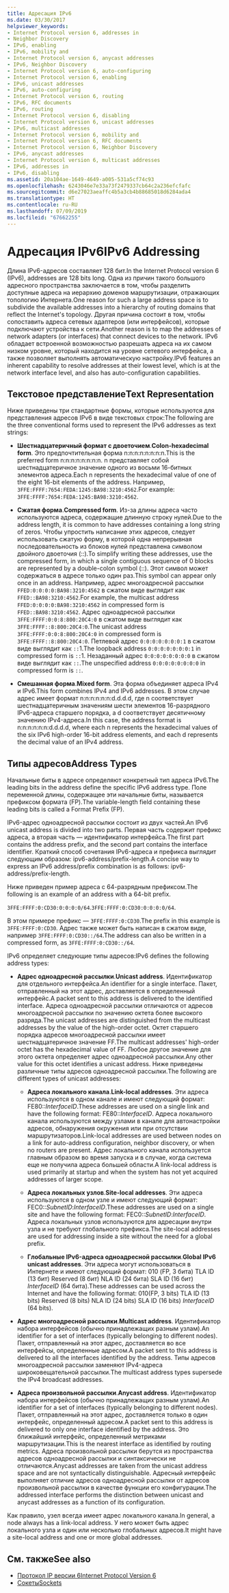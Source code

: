 ```yaml
---
title: Адресация IPv6
ms.date: 03/30/2017
helpviewer_keywords:
- Internet Protocol version 6, addresses in
- Neighbor Discovery
- IPv6, enabling
- IPv6, mobility and
- Internet Protocol version 6, anycast addresses
- IPv6, Neighbor Discovery
- Internet Protocol version 6, auto-configuring
- Internet Protocol version 6, enabling
- IPv6, unicast addresses
- IPv6, auto-configuring
- Internet Protocol version 6, routing
- IPv6, RFC documents
- IPv6, routing
- Internet Protocol version 6, disabling
- Internet Protocol version 6, unicast addresses
- IPv6, multicast addresses
- Internet Protocol version 6, mobility and
- Internet Protocol version 6, RFC documents
- Internet Protocol version 6, Neighbor Discovery
- IPv6, anycast addresses
- Internet Protocol version 6, multicast addresses
- IPv6, addresses in
- IPv6, disabling
ms.assetid: 20a104ae-1649-4649-a005-531a5cf74c93
ms.openlocfilehash: 6243046e7e33a73f2479337cb64c2a236efcfafc
ms.sourcegitcommit: d6e27023aeaffc4b5a3cb4b88685018d6284ada4
ms.translationtype: HT
ms.contentlocale: ru-RU
ms.lasthandoff: 07/09/2019
ms.locfileid: "67662255"
---
```

# <a name="ipv6-addressing"></a><span data-ttu-id="d4ab0-102">Адресация IPv6</span><span class="sxs-lookup"><span data-stu-id="d4ab0-102">IPv6 Addressing</span></span>

<span data-ttu-id="d4ab0-103">Длина IPv6-адресов составляет 128 бит.</span><span class="sxs-lookup"><span data-stu-id="d4ab0-103">In the Internet Protocol version 6 (IPv6), addresses are 128 bits long.</span></span> <span data-ttu-id="d4ab0-104">Одна из причин такого большого адресного пространства заключается в том, чтобы разделить доступные адреса на иерархию доменов маршрутизации, отражающих топологию Интернета.</span><span class="sxs-lookup"><span data-stu-id="d4ab0-104">One reason for such a large address space is to subdivide the available addresses into a hierarchy of routing domains that reflect the Internet's topology.</span></span> <span data-ttu-id="d4ab0-105">Другая причина состоит в том, чтобы сопоставить адреса сетевых адаптеров (или интерфейсов), которые подключают устройства к сети.</span><span class="sxs-lookup"><span data-stu-id="d4ab0-105">Another reason is to map the addresses of network adapters (or interfaces) that connect devices to the network.</span></span> <span data-ttu-id="d4ab0-106">IPv6 обладает встроенной возможностью разрешать адреса на их самом низком уровне, который находится на уровне сетевого интерфейса, а также позволяет выполнять автоматическую настройку.</span><span class="sxs-lookup"><span data-stu-id="d4ab0-106">IPv6 features an inherent capability to resolve addresses at their lowest level, which is at the network interface level, and also has auto-configuration capabilities.</span></span>

## <a name="text-representation"></a><span data-ttu-id="d4ab0-107">Текстовое представление</span><span class="sxs-lookup"><span data-stu-id="d4ab0-107">Text Representation</span></span>

<span data-ttu-id="d4ab0-108">Ниже приведены три стандартные формы, которые используются для представления адресов IPv6 в виде текстовых строк:</span><span class="sxs-lookup"><span data-stu-id="d4ab0-108">The following are the three conventional forms used to represent the IPv6 addresses as text strings:</span></span>

- <span data-ttu-id="d4ab0-109">**Шестнадцатеричный формат с двоеточием**.</span><span class="sxs-lookup"><span data-stu-id="d4ab0-109">**Colon-hexadecimal form**.</span></span> <span data-ttu-id="d4ab0-110">Это предпочтительная форма n:n:n:n:n:n:n:n.</span><span class="sxs-lookup"><span data-stu-id="d4ab0-110">This is the preferred form n:n:n:n:n:n:n:n.</span></span> <span data-ttu-id="d4ab0-111">n представляет собой шестнадцатеричное значение одного из восьми 16-битных элементов адреса.</span><span class="sxs-lookup"><span data-stu-id="d4ab0-111">Each n represents the hexadecimal value of one of the eight 16-bit elements of the address.</span></span> <span data-ttu-id="d4ab0-112">Например, `3FFE:FFFF:7654:FEDA:1245:BA98:3210:4562`.</span><span class="sxs-lookup"><span data-stu-id="d4ab0-112">For example: `3FFE:FFFF:7654:FEDA:1245:BA98:3210:4562`.</span></span>

- <span data-ttu-id="d4ab0-113">**Сжатая форма**.</span><span class="sxs-lookup"><span data-stu-id="d4ab0-113">**Compressed form**.</span></span> <span data-ttu-id="d4ab0-114">Из-за длины адреса часто используются адреса, содержащие длинную строку нулей.</span><span class="sxs-lookup"><span data-stu-id="d4ab0-114">Due to the address length, it is common to have addresses containing a long string of zeros.</span></span> <span data-ttu-id="d4ab0-115">Чтобы упростить написание этих адресов, следует использовать сжатую форму, в которой одна непрерывная последовательность из блоков нулей представлена символом двойного двоеточия (::).</span><span class="sxs-lookup"><span data-stu-id="d4ab0-115">To simplify writing these addresses, use the compressed form, in which a single contiguous sequence of 0 blocks are represented by a double-colon symbol (::).</span></span> <span data-ttu-id="d4ab0-116">Этот символ может содержаться в адресе только один раз.</span><span class="sxs-lookup"><span data-stu-id="d4ab0-116">This symbol can appear only once in an address.</span></span> <span data-ttu-id="d4ab0-117">Например, адрес многоадресной рассылки `FFED:0:0:0:0:BA98:3210:4562` в сжатом виде выглядит как `FFED::BA98:3210:4562`.</span><span class="sxs-lookup"><span data-stu-id="d4ab0-117">For example, the multicast address `FFED:0:0:0:0:BA98:3210:4562` in compressed form is `FFED::BA98:3210:4562`.</span></span> <span data-ttu-id="d4ab0-118">Адрес одноадресной рассылки `3FFE:FFFF:0:0:8:800:20C4:0` в сжатом виде выглядит как `3FFE:FFFF::8:800:20C4:0`.</span><span class="sxs-lookup"><span data-stu-id="d4ab0-118">The unicast address `3FFE:FFFF:0:0:8:800:20C4:0` in compressed form is `3FFE:FFFF::8:800:20C4:0`.</span></span> <span data-ttu-id="d4ab0-119">Петлевой адрес `0:0:0:0:0:0:0:1` в сжатом виде выглядит как `::`1.</span><span class="sxs-lookup"><span data-stu-id="d4ab0-119">The loopback address `0:0:0:0:0:0:0:1` in compressed form is `::`1.</span></span> <span data-ttu-id="d4ab0-120">Незаданный адрес `0:0:0:0:0:0:0:0` в сжатом виде выглядит как `::`.</span><span class="sxs-lookup"><span data-stu-id="d4ab0-120">The unspecified address `0:0:0:0:0:0:0:0` in compressed form is `::`.</span></span>

- <span data-ttu-id="d4ab0-121">**Смешанная форма**.</span><span class="sxs-lookup"><span data-stu-id="d4ab0-121">**Mixed form**.</span></span> <span data-ttu-id="d4ab0-122">Эта форма объединяет адреса IPv4 и IPv6.</span><span class="sxs-lookup"><span data-stu-id="d4ab0-122">This form combines IPv4 and IPv6 addresses.</span></span> <span data-ttu-id="d4ab0-123">В этом случае адрес имеет формат n:n:n:n:n:n:d.d.d.d, где n соответствует шестнадцатеричным значениям шести элементов 16-разрядного IPv6-адреса старшего порядка, а d соответствует десятичному значению IPv4-адреса.</span><span class="sxs-lookup"><span data-stu-id="d4ab0-123">In this case, the address format is n:n:n:n:n:n:d.d.d.d, where each n represents the hexadecimal values of the six IPv6 high-order 16-bit address elements, and each d represents the decimal value of an IPv4 address.</span></span>

## <a name="address-types"></a><span data-ttu-id="d4ab0-124">Типы адресов</span><span class="sxs-lookup"><span data-stu-id="d4ab0-124">Address Types</span></span>

<span data-ttu-id="d4ab0-125">Начальные биты в адресе определяют конкретный тип адреса IPv6.</span><span class="sxs-lookup"><span data-stu-id="d4ab0-125">The leading bits in the address define the specific IPv6 address type.</span></span> <span data-ttu-id="d4ab0-126">Поле переменной длины, содержащее эти начальные биты, называется префиксом формата (FP).</span><span class="sxs-lookup"><span data-stu-id="d4ab0-126">The variable-length field containing these leading bits is called a Format Prefix (FP).</span></span>

<span data-ttu-id="d4ab0-127">IPv6-адрес одноадресной рассылки состоит из двух частей.</span><span class="sxs-lookup"><span data-stu-id="d4ab0-127">An IPv6 unicast address is divided into two parts.</span></span> <span data-ttu-id="d4ab0-128">Первая часть содержит префикс адреса, а вторая часть — идентификатор интерфейса.</span><span class="sxs-lookup"><span data-stu-id="d4ab0-128">The first part contains the address prefix, and the second part contains the interface identifier.</span></span> <span data-ttu-id="d4ab0-129">Краткий способ сочетания IPv6-адреса и префикса выглядит следующим образом: ipv6-address/prefix-length.</span><span class="sxs-lookup"><span data-stu-id="d4ab0-129">A concise way to express an IPv6 address/prefix combination is as follows: ipv6-address/prefix-length.</span></span>

<span data-ttu-id="d4ab0-130">Ниже приведен пример адреса с 64-разрядным префиксом.</span><span class="sxs-lookup"><span data-stu-id="d4ab0-130">The following is an example of an address with a 64-bit prefix.</span></span>

<span data-ttu-id="d4ab0-131">`3FFE:FFFF:0:CD30:0:0:0:0/64`.</span><span class="sxs-lookup"><span data-stu-id="d4ab0-131">`3FFE:FFFF:0:CD30:0:0:0:0/64`.</span></span>

<span data-ttu-id="d4ab0-132">В этом примере префикс — `3FFE:FFFF:0:CD30`.</span><span class="sxs-lookup"><span data-stu-id="d4ab0-132">The prefix in this example is `3FFE:FFFF:0:CD30`.</span></span> <span data-ttu-id="d4ab0-133">Адрес также может быть написан в сжатом виде, например `3FFE:FFFF:0:CD30::/64`.</span><span class="sxs-lookup"><span data-stu-id="d4ab0-133">The address can also be written in a compressed form, as `3FFE:FFFF:0:CD30::/64`.</span></span>

<span data-ttu-id="d4ab0-134">IPv6 определяет следующие типы адресов:</span><span class="sxs-lookup"><span data-stu-id="d4ab0-134">IPv6 defines the following address types:</span></span>

- <span data-ttu-id="d4ab0-135">**Адрес одноадресной рассылки**.</span><span class="sxs-lookup"><span data-stu-id="d4ab0-135">**Unicast address**.</span></span> <span data-ttu-id="d4ab0-136">Идентификатор для отдельного интерфейса.</span><span class="sxs-lookup"><span data-stu-id="d4ab0-136">An identifier for a single interface.</span></span> <span data-ttu-id="d4ab0-137">Пакет, отправленный на этот адрес, доставляется в определенный интерфейс.</span><span class="sxs-lookup"><span data-stu-id="d4ab0-137">A packet sent to this address is delivered to the identified interface.</span></span> <span data-ttu-id="d4ab0-138">Адреса одноадресной рассылки отличаются от адресов многоадресной рассылки по значению октета более высокого разряда.</span><span class="sxs-lookup"><span data-stu-id="d4ab0-138">The unicast addresses are distinguished from the multicast addresses by the value of the high-order octet.</span></span> <span data-ttu-id="d4ab0-139">Октет старшего порядка адресов многоадресной рассылки имеет шестнадцатеричное значение FF.</span><span class="sxs-lookup"><span data-stu-id="d4ab0-139">The multicast addresses' high-order octet has the hexadecimal value of FF.</span></span> <span data-ttu-id="d4ab0-140">Любое другое значение для этого октета определяет адрес одноадресной рассылки.</span><span class="sxs-lookup"><span data-stu-id="d4ab0-140">Any other value for this octet identifies a unicast address.</span></span> <span data-ttu-id="d4ab0-141">Ниже приведены различные типы адресов одноадресной рассылки.</span><span class="sxs-lookup"><span data-stu-id="d4ab0-141">The following are different types of unicast addresses:</span></span>

  - <span data-ttu-id="d4ab0-142">**Адреса локального канала**.</span><span class="sxs-lookup"><span data-stu-id="d4ab0-142">**Link-local addresses**.</span></span> <span data-ttu-id="d4ab0-143">Эти адреса используются в одном канале и имеют следующий формат: FE80::*InterfaceID*.</span><span class="sxs-lookup"><span data-stu-id="d4ab0-143">These addresses are used on a single link and have the following format: FE80::*InterfaceID*.</span></span> <span data-ttu-id="d4ab0-144">Адреса локального канала используются между узлами в канале для автонастройки адресов, обнаружения окружения или при отсутствии маршрутизаторов.</span><span class="sxs-lookup"><span data-stu-id="d4ab0-144">Link-local addresses are used between nodes on a link for auto-address configuration, neighbor discovery, or when no routers are present.</span></span> <span data-ttu-id="d4ab0-145">Адрес локального канала используется главным образом во время запуска и в случае, когда система еще не получила адреса большей области.</span><span class="sxs-lookup"><span data-stu-id="d4ab0-145">A link-local address is used primarily at startup and when the system has not yet acquired addresses of larger scope.</span></span>

  - <span data-ttu-id="d4ab0-146">**Адреса локальных узлов**.</span><span class="sxs-lookup"><span data-stu-id="d4ab0-146">**Site-local addresses**.</span></span> <span data-ttu-id="d4ab0-147">Эти адреса используются в одном узле и имеют следующий формат: FEC0::*SubnetID*:*InterfaceID*.</span><span class="sxs-lookup"><span data-stu-id="d4ab0-147">These addresses are used on a single site and have the following format: FEC0::*SubnetID*:*InterfaceID*.</span></span> <span data-ttu-id="d4ab0-148">Адреса локальных узлов используются для адресации внутри узла и не требуют глобального префикса.</span><span class="sxs-lookup"><span data-stu-id="d4ab0-148">The site-local addresses are used for addressing inside a site without the need for a global prefix.</span></span>

  - <span data-ttu-id="d4ab0-149">**Глобальные IPv6-адреса одноадресной рассылки**.</span><span class="sxs-lookup"><span data-stu-id="d4ab0-149">**Global IPv6 unicast addresses**.</span></span> <span data-ttu-id="d4ab0-150">Эти адреса могут использоваться в Интернете и имеют следующий формат: 010 (FP, 3 бита) TLA ID (13 бит) Reserved (8 бит) NLA ID (24 бита) SLA ID (16 бит) *InterfaceID* (64 бита).</span><span class="sxs-lookup"><span data-stu-id="d4ab0-150">These addresses can be used across the Internet and have the following format: 010(FP, 3 bits) TLA ID (13 bits) Reserved (8 bits) NLA ID (24 bits) SLA ID (16 bits) *InterfaceID* (64 bits).</span></span>

- <span data-ttu-id="d4ab0-151">**Адрес многоадресной рассылки**.</span><span class="sxs-lookup"><span data-stu-id="d4ab0-151">**Multicast address**.</span></span> <span data-ttu-id="d4ab0-152">Идентификатор набора интерфейсов (обычно принадлежащих разным узлам).</span><span class="sxs-lookup"><span data-stu-id="d4ab0-152">An identifier for a set of interfaces (typically belonging to different nodes).</span></span> <span data-ttu-id="d4ab0-153">Пакет, отправленный на этот адрес, доставляется во все интерфейсы, определенные адресом.</span><span class="sxs-lookup"><span data-stu-id="d4ab0-153">A packet sent to this address is delivered to all the interfaces identified by the address.</span></span> <span data-ttu-id="d4ab0-154">Типы адресов многоадресной рассылки заменяют IPv4-адреса широковещательной рассылки.</span><span class="sxs-lookup"><span data-stu-id="d4ab0-154">The multicast address types supersede the IPv4 broadcast addresses.</span></span>

- <span data-ttu-id="d4ab0-155">**Адреса произвольной рассылки**.</span><span class="sxs-lookup"><span data-stu-id="d4ab0-155">**Anycast address**.</span></span> <span data-ttu-id="d4ab0-156">Идентификатор набора интерфейсов (обычно принадлежащих разным узлам).</span><span class="sxs-lookup"><span data-stu-id="d4ab0-156">An identifier for a set of interfaces (typically belonging to different nodes).</span></span> <span data-ttu-id="d4ab0-157">Пакет, отправленный на этот адрес, доставляется только в один интерфейс, определенный адресом.</span><span class="sxs-lookup"><span data-stu-id="d4ab0-157">A packet sent to this address is delivered to only one interface identified by the address.</span></span> <span data-ttu-id="d4ab0-158">Это ближайший интерфейс, определенный метриками маршрутизации.</span><span class="sxs-lookup"><span data-stu-id="d4ab0-158">This is the nearest interface as identified by routing metrics.</span></span> <span data-ttu-id="d4ab0-159">Адреса произвольной рассылки берутся из пространства адресов одноадресной рассылки и синтаксически не отличаются.</span><span class="sxs-lookup"><span data-stu-id="d4ab0-159">Anycast addresses are taken from the unicast address space and are not syntactically distinguishable.</span></span> <span data-ttu-id="d4ab0-160">Адресный интерфейс выполняет отличие адресов одноадресной рассылки от адресов произвольной рассылки в качестве функции его конфигурации.</span><span class="sxs-lookup"><span data-stu-id="d4ab0-160">The addressed interface performs the distinction between unicast and anycast addresses as a function of its configuration.</span></span>

<span data-ttu-id="d4ab0-161">Как правило, узел всегда имеет адрес локального канала.</span><span class="sxs-lookup"><span data-stu-id="d4ab0-161">In general, a node always has a link-local address.</span></span> <span data-ttu-id="d4ab0-162">У него может быть адрес локального узла и один или несколько глобальных адресов.</span><span class="sxs-lookup"><span data-stu-id="d4ab0-162">It might have a site-local address and one or more global addresses.</span></span>

## <a name="see-also"></a><span data-ttu-id="d4ab0-163">См. также</span><span class="sxs-lookup"><span data-stu-id="d4ab0-163">See also</span></span>

- [<span data-ttu-id="d4ab0-164">Протокол IP версии 6</span><span class="sxs-lookup"><span data-stu-id="d4ab0-164">Internet Protocol Version 6</span></span>](../../../docs/framework/network-programming/internet-protocol-version-6.md)
- [<span data-ttu-id="d4ab0-165">Сокеты</span><span class="sxs-lookup"><span data-stu-id="d4ab0-165">Sockets</span></span>](../../../docs/framework/network-programming/sockets.md)
